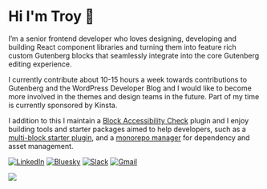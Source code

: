 # Hi I'm Troy 👋

I’m a senior frontend developer who loves designing, developing and building React component libraries and turning them into feature rich custom Gutenberg blocks that seamlessly integrate into the core Gutenberg editing experience.

I currently contribute about 10-15 hours a week towards contributions to Gutenberg and the WordPress Developer Blog and I would like to become more involved in the themes and design teams in the future. Part of my time is currently sponsored by Kinsta.

I addition to this I maintain a [Block Accessibility Check](https://wordpress.org/plugins/block-accessibility-checks/) plugin and I enjoy building tools and starter packages aimed to help developers, such as a [multi-block starter plugin](https://github.com/troychaplin/multi-block-starter), and a [monorepo manager](https://github.com/troychaplin/wp-monorepo-manager) for dependency and asset management.

[![LinkedIn](https://img.shields.io/badge/linkedin-%230077B5.svg?style=for-the-badge&logo=linkedin&logoColor=white)](https://www.linkedin.com/in/troychaplin/)
[![Bluesky](https://img.shields.io/badge/Bluesky-0285FF?style=for-the-badge&logo=Bluesky&logoColor=white)](https://bsky.app/profile/troychaplin.bsky.social)
[![Slack](https://img.shields.io/badge/Slack-4A154B?style=for-the-badge&logo=slack&logoColor=white)](https://wordpress.slack.com/team/U037DA4G0)
[![Gmail](https://img.shields.io/badge/Gmail-D14836?style=for-the-badge&logo=gmail&logoColor=white)](mailto:troy.chaplin@gmail.com)

![](https://raw.githubusercontent.com/username/github-stats/master/generated/overview.svg#gh-dark-mode-only)
